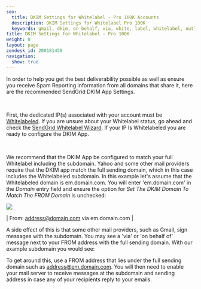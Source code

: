 ```yaml
---
seo:
  title: DKIM Settings for Whitelabel - Pro 100K Accounts
  description: DKIM Settings for Whitelabel Pro 100K
  keywords: gmail, dkim, on behalf, via, white, label, whitelabel, outlook, list, wizard, whitelabeling, whitelist, email., em.
title: DKIM Settings for Whitelabel - Pro 100K
weight: 0
layout: page
zendesk_id: 200181458
navigation:
  show: true
---
```


In order to help you get the best deliverability possible as well as ensure you receive Spam Reporting information from all domains that share it, here are the recommended SendGrid DKIM App Settings.

&nbsp;

First, the dedicated IP(s) associated with your account must be [Whitelabeled](http://support.sendgrid.com/entries/21195838-whitelabel-why-do-i-need-to-make-dns-changes). If you are unsure about your Whitelabel status, go ahead and check the [SendGrid Whitelabel Wizard](http://sendgrid.com/whitelabel). If your IP Is Whitelabeled you are ready to configure the DKIM App.

&nbsp;

We recommend that the DKIM App be configured to match your full Whitelabel including the subdomain. Yahoo and some other mail providers require that the DKIM app match the full sending domain, which in this case includes the Whitelabeled subdomain. In this example let's assume that the Whitelabeled domain is em.domain.com. You will enter 'em.domain.com' in the _Domain_&nbsp;entry field and ensure the option for _Set The DKIM Domain To Match The FROM Domain_&nbsp;is unchecked:

![]({{root_url}}/images/dkimapp.png)

| From: address@domain.com via em.domain.com |

A side effect of this is that some other mail providers, such as Gmail, sign messages with the subdomain. You may see a 'via' or 'on behalf of' message next to your FROM address with the full sending domain. With our example subdomain you would see:

To get around this, use a FROM address that lies under the full sending domain such as address@em.domain.com. You will then need to enable your mail server to receive messages at the subdomain and sending address in case any of your recipients reply to your emails.
